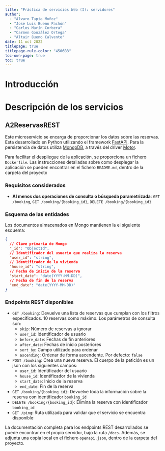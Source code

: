 ```yaml
---
title: "Práctica de servicios Web (I): servidores"
author:
  - "Alvaro Tapia Muñoz"
  - "Jose Luis Bueno Pachón"
  - "Carlos Marín Corbera"
  - "Carmen González Ortega"
  - "Altair Bueno Calvente"
date: 11 oct 2022
titlepage: true
titlepage-rule-color: "4506B3"
toc-own-page: true
toc: true
---
```


# Introducción

# Descripción de los servicios

## A2ReservasREST

Este microservicio se encarga de proporcionar los datos sobre las reservas. Esta
desarrollado en Python utilizando el framework
[FastAPI](https://fastapi.tiangolo.com). Para la persistencia de datos utiliza
[MongoDB](https://www.mongodb.com/), a través del driver
[Motor](https://motor.readthedocs.io/en/stable/index.html).

Para facilitar el despliegue de la aplicación, se proporciona un fichero
`Dockerfile`. Las instrucciones detalladas sobre como desplegar la aplicación se
pueden encontrar en el fichero `README.md`, dentro de la carpeta del proyecto

### Requisitos considerados

- **Al menos dos operaciones de consulta o búsqueda parametrizada**:
  `GET /booking`, `GET /booking/{booking_id}`, `DELETE /booking/{booking_id}`

### Esquema de las entidades

Los documentos almacenados en Mongo mantienen la el siguiente esquema:

```json
{
  // Clave primaria de Mongo
  "_id": "ObjectId",
  // Identificador del usuario que realiza la reserva
  "user_id": "string",
  // Identificador de la vivienda
  "house_id": "string",
  // Fecha de inicio de la reserva
  "start_date": "date(YYYY-MM-DD)",
  // Fecha de fin de la reserva
  "end_date": "date(YYYY-MM-DD)"
}
```

### Endpoints REST disponibles

- `GET /booking`: Devuelve una lista de reservas que cumplan con los filtros
  especificados. 10 reservas como máximo. Los parámetros de consulta son:
  - `skip`: Número de reservas a ignorar
  - `user_id`: Identificador de usuario
  - `before_date`: Fechas de fin anteriores
  - `after_date`: Fechas de inicio posteriores
  - `sort_by`: Campo utilizado para ordenar
  - `ascending`: Ordenar de forma ascendente. Por defecto: `false`
- `POST /booking`: Crea una nueva reserva. El cuerpo de la petición es un json
  con los siguientes campos:
  - `user_id`: Identificador del usuario
  - `house_id`: Identificador de la vivienda
  - `start_date`: Inicio de la reserva
  - `end_date`: Fin de la reserva
- `GET /booking/{booking_id}`: Devuelve toda la información sobre la reserva con
  identificador `booking_id`
- `DELETE /booking/{booking_id}`: Elimina la reserva con identificador
  `booking_id`
- `GET /ping`: Ruta utilizada para validar que el servicio se encuentra
  disponible

La documentación completa para los endpoints REST desarrollados se puede
encontrar en el propio servidor, bajo la ruta `/docs`. Además, se adjunta una
copia local en el fichero `openapi.json`, dentro de la carpeta del proyecto.
